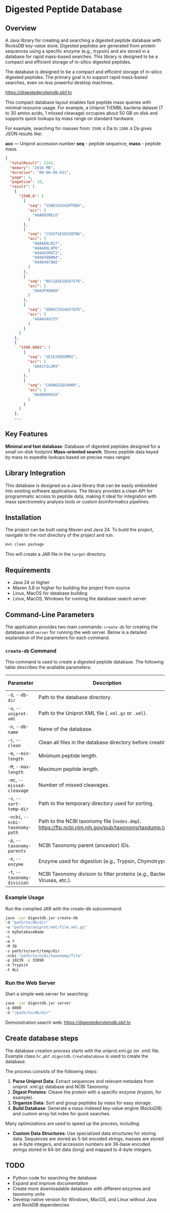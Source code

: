 
# Digested Peptide Database

## Overview

A Java library for creating and searching a digested peptide database with RocksDB key-value store.
Digested peptides are generated from protein sequences using a specific enzyme (e.g., trypsin) and are stored in a
database for rapid mass-based searches. This library is designed to be a compact and efficient storage of 
in-silico digested peptides.

The database is designed to be a compact and efficient storage of in-silico digested peptides. The primary goal is to
support rapid mass-based searches, even on less powerful desktop machines.

https://digestedproteindb.pbf.hr

This compact database layout enables fast peptide mass queries with minimal resource usage. For example, a Uniprot
TrEMBL bacteria dataset (7 to 30 amino acids, 1 missed cleavage) occupies about 50 GB on disk and supports quick lookups
by mass range on standard hardware.

For example, searching for masses from: `1500.6` Da to `1500.8` Da gives JSON results like:

**acc** — Uniprot accession number
**seq** - peptide sequence,
**mass** - peptide mass.

```json
{
  "totalResult": 1543,
  "memory": "2016 MB",
  "duration": "00:00:00.031",
  "page": 1,
  "pageSize": 10,
  "result": [
    {
      "1500.6": [
        {
          "seq": "SSNESGSSGSMTNEK",
          "acc": [
            "A0A085MEL6"
          ]
        },
        {
          "seq": "CSGSTSESEGSQTNK",
          "acc": [
            "A0AAD6LB27",
            "A0AAD6L9P6",
            "A0A4U5R0T2",
            "A0A8X8BWN4",
            "A0A8X8C0W2"
          ]
        },
        {
          "seq": "NSCSASESQSDTGTK",
          "acc": [
            "A0A3P9Q6N9"
          ]
        },
        {
          "seq": "EDNSCSSSAGSTQTK",
          "acc": [
            "A0AAV4GC55"
          ]
        }
      ]
    },
    {
      "1500.6002": [
        {
          "seq": "VEIEYDDEDMMI",
          "acc": [
            "A0A1Y2LUM3"
          ]
        },
        {
          "seq": "CHGWGGSQCHHHR",
          "acc": [
            "A0A8B9NSG9"
          ]
        }
      ]
    },
    ... 
``` 



## Key Features

**Minimal and fast database**: Database of digested peptides designed for a small on\-disk footprint
**Mass\-oriented search**: Stores peptide data keyed by mass to expedite lookups based on precise mass ranges

## Library Integration

This database is designed as a Java library that can be easily embedded into existing software applications.
The library provides a clean API for programmatic access to peptide data, making it ideal for integration with mass
spectrometry
analysis tools or custom bioinformatics pipelines.

## Installation
The project can be built using Maven and Java 24. 
To build the project, navigate to the root directory of the project and run:
```bash
mvn clean package
```
This will create a JAR file in the `target` directory. 



## Requirements
- Java 24 or higher
- Maven 3.8 or higher for building the project from source
- Linux, MacOS for database building
- Linux, MacOS, Windows for running the database search server

## Command-Line Parameters

The application provides two main commands: `create-db` for creating the database and `server` for running the web
server. Below is a detailed explanation of the parameters for each command.

### `create-db` Command

This command is used to create a digested peptide database. 
The following table describes the available parameters:

| Parameter                       | Description                                                                                            | Required | Default Value |
|---------------------------------|--------------------------------------------------------------------------------------------------------|----------|---------------|
| `-d`, `--db-dir`                | Path to the database directory.                                                                        | Yes      | None          |
| `-u`, `--uniprot-xml`           | Path to the Uniprot XML file (`.xml.gz` or `.xml`).                                                    | Yes      | None          |
| `-n`, `--db-name`               | Name of the database.                                                                                  | Yes      | None          |
| `-c`, `--clean`                 | Clean all files in the database directory before creating.                                             | No       | `false`       |
| `-m`, `--min-length`            | Minimum peptide length.                                                                                | No       | `7`           |
| `-M`, `--max-length`            | Maximum peptide length.                                                                                | No       | `30`          |
| `-mc`, `--missed-cleavage`      | Number of missed cleavages.                                                                            | No       | `1`           |
| `-s`, `--sort-temp-dir`         | Path to the temporary directory used for sorting.                                                      | No       | None          |
| `-ncbi`, `--ncbi-taxonomy-path` | Path to the NCBI taxonomy file (`nodes.dmp`). https://ftp.ncbi.nlm.nih.gov/pub/taxonomy/taxdump.tar.gz | No       | None          |
| `-p`, `--taxonomy-parents`      | NCBI Taxonomy parent (ancestor) IDs.                                                                   | No       | All           |
| `-e`, `--enzyme`                | Enzyme used for digestion (e.g., Trypsin, Chymotrypsin).                                               | No       | `Trypsin`     |
| `-t`, `--taxonomy-division`     | NCBI Taxonomy division to filter proteins (e.g., Bacteria, Viruses, etc.).                             | No       | `ALL`         |

### Example Usage

Run the compiled JAR with the create-db subcommand:

```bash
java -jar digestdb.jar create-db 
-d "path/to/db/dir" 
-u "path/to/uniprot/xml/file.xml.gz" 
-n myDatabaseName
-c 
-m 7 
-M 30 
-s path/to/sort/temp/dir 
-ncbi "path/to/ncbi/taxonomy/file" 
-p 10239 -p 33090 
-e Trypsin 
-t ALL
```

### Run the Web Server

Start a simple web server for searching:

```bash
java -jar digestdb.jar server 
-p 8080 
-d "/path/to/db/dir"
```

Demonstration search web: https://digestedproteindb.pbf.hr

## Create database steps

The database creation process starts with the uniprot.xml.gz (or .xml) file.
Example class `hr.pbf.digestdb.CreateDatabase` is used to create the database.

The process consists of the following steps:

1. **Parse Uniprot Data**: Extract sequences and relevant metadata from uniprot .xml.gz database and NCBI Taxonomy.
2. **Digest Proteins**: Cleave the protein with a specific enzyme (trypsin, for example).
3. **Organize Data**: Sort and group peptides by mass for easy storage.
4. **Build Database**: Generate a mass\-indexed key\-value engine (RocksDB) and custom array list index for quick searches.

Many optimizations are used to speed up the process, including:

- **Custom Data Structures**: Use specialized data structures for storing data. Sequences are stored as 5-bit encoded
  strings, masses are stored as 4-byte integers, and accession numbers are 36-base encoded strings stored in 64-bit
  data (long) and mapped to 4-byte integers.

## TODO

- Python code for searching the database
- Expand and improve documentation
- Create more downloadable databases with different enzymes and taxonomy units
- Develop native version for Windows, MacOS, and Linux without Java and RockDB dependencies
